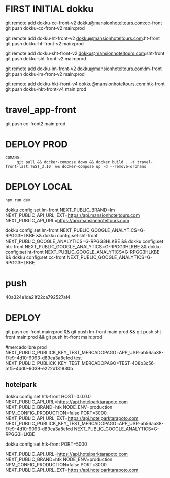 # FIRST INITIAL dokku
git remote add dokku-cc-front-v2 dokku@mansionhoteltours.com:cc-front
git push dokku-cc-front-v2 main:prod

git remote add dokku-ht-front-v2 dokku@mansionhoteltours.com:ht-front
git push dokku-ht-front-v2 main:prod

git remote add dokku-sht-front-v2 dokku@mansionhoteltours.com:sht-front
git push dokku-sht-front-v2 main:prod

git remote add dokku-lm-front-v2 dokku@mansionhoteltours.com:lm-front
git push dokku-lm-front-v2 main:prod

git remote add dokku-hkt-front-v4 dokku@mansionhoteltours.com:htk-front
git push dokku-hkt-front-v4 main:prod
# travel_app-front
git push cc-front2 main:prod
# DEPLOY PROD
    COMAND:
         git pull && docker-compose down && docker build . -t travel-front-last:TEST_3.10  && docker-compose up -d --remove-orphans

# DEPLOY LOCAL
    npm run dev

dokku config:set lm-front NEXT_PUBLIC_BRAND=lm NEXT_PUBLIC_API_URL_EXT=https://api.mansionhoteltours.com NEXT_PUBLIC_API_URL=https://api.mansionhoteltours.com 

dokku config:set lm-front NEXT_PUBLIC_GOOGLE_ANALYTICS=G-RPGG3HLKBE
&& dokku config:set sht-front NEXT_PUBLIC_GOOGLE_ANALYTICS=G-RPGG3HLKBE
&& dokku config:set htk-front NEXT_PUBLIC_GOOGLE_ANALYTICS=G-RPGG3HLKBE
&& dokku config:set ht-front NEXT_PUBLIC_GOOGLE_ANALYTICS=G-RPGG3HLKBE
&& dokku config:set cc-front NEXT_PUBLIC_GOOGLE_ANALYTICS=G-RPGG3HLKBE

# push
40a324e1da21f22ca792527af4
# DEPLOY
git push cc-front main:prod && git push lm-front main:prod && git push sht-front main:prod && git push ht-front main:prod

#mercadolibre
prod
NEXT_PUBLIC_PUBLICK_KEY_TEST_MERCADOPAGO=APP_USR-ab56aa38-f7e9-4d10-9093-d89ea3a8efcd
test
NEXT_PUBLIC_PUBLICK_KEY_TEST_MERCADOPAGO=TEST-408b3c56-a1f5-4dd0-9039-e222d131830b

## hotelpark
dokku config:set htk-front HOST=0.0.0.0 NEXT_PUBLIC_API_URL=https://api.hotelparktarapoto.com NEXT_PUBLIC_BRAND=htk NODE_ENV=production NPM_CONFIG_PRODUCTION=false PORT=3000 NEXT_PUBLIC_API_URL_EXT=https://api.hotelparktarapoto.com NEXT_PUBLIC_PUBLICK_KEY_TEST_MERCADOPAGO=APP_USR-ab56aa38-f7e9-4d10-9093-d89ea3a8efcd NEXT_PUBLIC_GOOGLE_ANALYTICS=G-RPGG3HLKBE

dokku config:set htk-front PORT=5000


NEXT_PUBLIC_API_URL=https://api.hotelparktarapoto.com
NEXT_PUBLIC_BRAND=htk
NODE_ENV=production
NPM_CONFIG_PRODUCTION=false
PORT=3000
NEXT_PUBLIC_API_URL_EXT=https://api.hotelparktarapoto.com